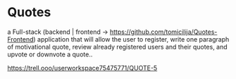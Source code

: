 # Quotes
 a Full-stack (backend | frontend -> https://github.com/tomicilija/Quotes-Frontend) application that will allow the user to register, write one paragraph of motivational quote, review already registered users and their quotes, and upvote or downvote a quote..
 
 https://trell.ooo/userworkspace75475771/QUOTE-5
